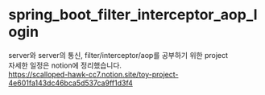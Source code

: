 # spring_boot_filter_interceptor_aop_login
server와 server의 통신, filter/interceptor/aop를 공부하기 위한 project<br>
자세한 일정은 notion에 정리했습니다.<br>
https://scalloped-hawk-cc7.notion.site/toy-project-4e601fa143dc46bca5d537ca9ff1d3f4<br>
